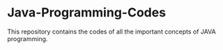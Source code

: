 # Java-Programming-Codes

This repository contains the codes of all the important concepts of JAVA programming.
